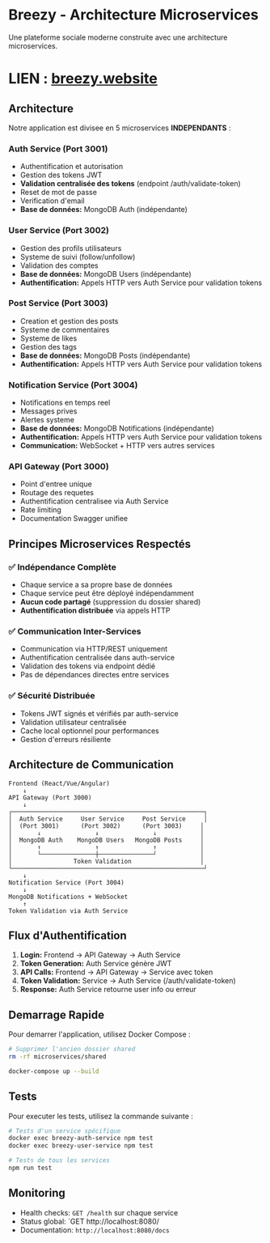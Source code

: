 ﻿# Breezy - Architecture Microservices

Une plateforme sociale moderne construite avec une architecture microservices.

# LIEN : [breezy.website](https://breezy.website/)

## Architecture

Notre application est divisee en 5 microservices **INDEPENDANTS** :

### Auth Service (Port 3001)
* Authentification et autorisation
* Gestion des tokens JWT
* **Validation centralisée des tokens** (endpoint /auth/validate-token)
* Reset de mot de passe
* Verification d'email
* **Base de données:** MongoDB Auth (indépendante)

### User Service (Port 3002)
* Gestion des profils utilisateurs
* Systeme de suivi (follow/unfollow)
* Validation des comptes
* **Base de données:** MongoDB Users (indépendante)
* **Authentification:** Appels HTTP vers Auth Service pour validation tokens

### Post Service (Port 3003)
* Creation et gestion des posts
* Systeme de commentaires
* Systeme de likes
* Gestion des tags
* **Base de données:** MongoDB Posts (indépendante)
* **Authentification:** Appels HTTP vers Auth Service pour validation tokens

### Notification Service (Port 3004)
* Notifications en temps reel
* Messages prives
* Alertes systeme
* **Base de données:** MongoDB Notifications (indépendante)
* **Authentification:** Appels HTTP vers Auth Service pour validation tokens
* **Communication:** WebSocket + HTTP vers autres services

### API Gateway (Port 3000)
* Point d'entree unique
* Routage des requetes
* Authentification centralisee via Auth Service
* Rate limiting
* Documentation Swagger unifiee

## Principes Microservices Respectés

### ✅ Indépendance Complète
- Chaque service a sa propre base de données
- Chaque service peut être déployé indépendamment
- **Aucun code partagé** (suppression du dossier shared)
- **Authentification distribuée** via appels HTTP

### ✅ Communication Inter-Services
- Communication via HTTP/REST uniquement
- Authentification centralisée dans auth-service
- Validation des tokens via endpoint dédié
- Pas de dépendances directes entre services

### ✅ Sécurité Distribuée
- Tokens JWT signés et vérifiés par auth-service
- Validation utilisateur centralisée
- Cache local optionnel pour performances
- Gestion d'erreurs résiliente

## Architecture de Communication

```
Frontend (React/Vue/Angular)
    ↓
API Gateway (Port 3000)
    ↓
┌─────────────────────────────────────────────────────┐
│  Auth Service     User Service     Post Service     │
│  (Port 3001)      (Port 3002)      (Port 3003)     │
│       ↓               ↓               ↓            │
│  MongoDB Auth    MongoDB Users   MongoDB Posts     │
│       ↑               ↑               ↑            │
│       └───────────────┼───────────────┘            │
│                 Token Validation                   │
└─────────────────────────────────────────────────────┘
    ↓
Notification Service (Port 3004)
    ↓
MongoDB Notifications + WebSocket
    ↑
Token Validation via Auth Service
```

## Flux d'Authentification

1. **Login:** Frontend → API Gateway → Auth Service
2. **Token Generation:** Auth Service génère JWT
3. **API Calls:** Frontend → API Gateway → Service avec token
4. **Token Validation:** Service → Auth Service (/auth/validate-token)
5. **Response:** Auth Service retourne user info ou erreur

## Demarrage Rapide
Pour demarrer l'application, utilisez Docker Compose :

```bash
# Supprimer l'ancien dossier shared
rm -rf microservices/shared

docker-compose up --build
```

## Tests
Pour executer les tests, utilisez la commande suivante :
```bash
# Tests d'un service spécifique
docker exec breezy-auth-service npm test
docker exec breezy-user-service npm test

# Tests de tous les services
npm run test
```

## Monitoring
- Health checks: `GET /health` sur chaque service
- Status global: `GET http://localhost:8080/
- Documentation: `http://localhost:8080/docs`
